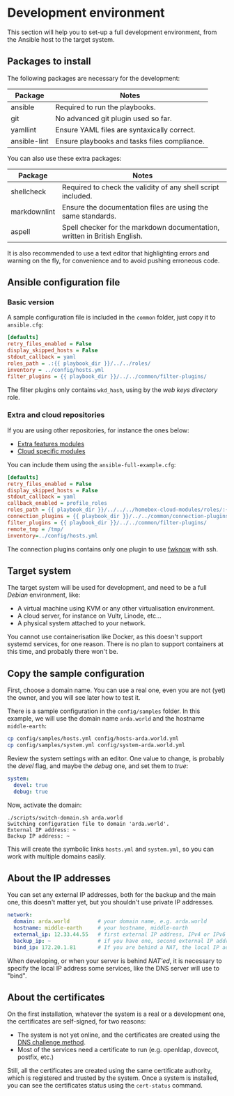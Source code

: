 # Development environment

This section will help you to set-up a full development environment, from the Ansible host to the target system.

## Packages to install

The following packages are necessary for the development:

| Package      | Notes                                        |
|--------------|----------------------------------------------|
| ansible      | Required to run the playbooks.               |
| git          | No advanced git plugin used so far.          |
| yamllint     | Ensure YAML files are syntaxically correct.  |
| ansible-lint | Ensure playbooks and tasks files compliance. |

You can also use these extra packages:

| Package      | Notes                                                                     |
|--------------|---------------------------------------------------------------------------|
| shellcheck   | Required to check the validity of any shell script included.              |
| markdownlint | Ensure the documentation files are using the same standards.              |
| aspell       | Spell checker for the markdown documentation, written in British English. |

It is also recommended to use a text editor that highlighting errors and warning on the fly, for convenience and to
avoid pushing erroneous code.


## Ansible configuration file


### Basic version

A sample configuration file is included in the `common` folder, just copy it to `ansible.cfg`:

```ini
[defaults]
retry_files_enabled = False
display_skipped_hosts = False
stdout_callback = yaml
roles_path = .:{{ playbook_dir }}/../../roles/
inventory = ../config/hosts.yml
filter_plugins = {{ playbook_dir }}/../../common/filter-plugins/
```

The filter plugins only contains `wkd_hash`, using by the _web keys directory_ role.


### Extra and cloud repositories

If you are using other repositories, for instance the ones below:

- [Extra features modules](https://github.com/progmaticltd/homebox-extra-modules)
- [Cloud specific modules](https://github.com/progmaticltd/homebox-cloud-modules)

You can include them using the `ansible-full-example.cfg`:

```ini
[defaults]
retry_files_enabled = False
display_skipped_hosts = False
stdout_callback = yaml
callback_enabled = profile_roles
roles_path = {{ playbook_dir }}/../../../homebox-cloud-modules/roles/:{{ playbook_dir }}/../../../homebox-extra-modules/roles/:{{ playbook_dir }}/../../roles/
connection_plugins = {{ playbook_dir }}/../../common/connection-plugins/
filter_plugins = {{ playbook_dir }}/../../common/filter-plugins/
remote_tmp = /tmp/
inventory=../config/hosts.yml
```

The connection plugins contains only one plugin to use [fwknow](https://www.cipherdyne.org/fwknop/) with ssh.


## Target system

The target system will be used for development, and need to be a full _Debian_ environment, like:

- A virtual machine using KVM or any other virtualisation environment.
- A cloud server, for instance on Vultr, Linode, etc...
- A physical system attached to your network.

You cannot use containerisation like Docker, as this doesn't support systemd services, for one reason. There is no plan
to support containers at this time, and probably there won't be.

## Copy the sample configuration

First, choose a domain name. You can use a real one, even you are not (yet) the owner, and you will see later how to
test it.

There is a sample configuration in the `config/samples` folder. In this example, we will use the domain name
`arda.world` and the hostname `middle-earth`:

```sh
cp config/samples/hosts.yml config/hosts-arda.world.yml
cp config/samples/system.yml config/system-arda.world.yml
```

Review the system settings with an editor. One value to change, is probably the _devel_ flag, and maybe the _debug_ one,
and set them to _true_:

```yml
system:
  devel: true
  debug: true
```


Now, activate the domain:

```plain
./scripts/switch-domain.sh arda.world
Switching configuration file to domain 'arda.world'.
External IP address: ~
Backup IP address: ~
```

This will create the symbolic links `hosts.yml` and `system.yml`, so you can work with multiple domains easily.

## About the IP addresses

You can set any external IP addresses, both for the backup and the main one, this doesn't matter yet, but you shouldn't
use private IP addresses.

```yml
network:
  domain: arda.world         # your domain name, e.g. arda.world
  hostname: middle-earth     # your hostname, middle-earth
  external_ip: 12.33.44.55   # first external IP address, IPv4 or IPv6
  backup_ip: ~               # if you have one, second external IP address, IPv4 or IPv6, otherwise, use ~
  bind_ip: 172.20.1.81       # If you are behind a NAT, the local IP address externally NAT'ed,
```

When developing, or when your server is behind _NAT'ed_, it is necessary to specify the local IP address some services,
like the DNS server will use to "bind".

## About the certificates

On the first installation, whatever the system is a real or a development one, the certificates are self-signed, for two
reasons:

- The system is not yet online, and the certificates are created using the
  [DNS challenge method](https://letsencrypt.org/docs/challenge-types/#dns-01-challenge).
- Most of the services need a certificate to run (e.g. openldap, dovecot, postfix, etc.)

Still, all the certificates are created using the same certificate authority, which is registered and trusted by the
system. Once a system is installed, you can see the certificates status using the `cert-status` command.

